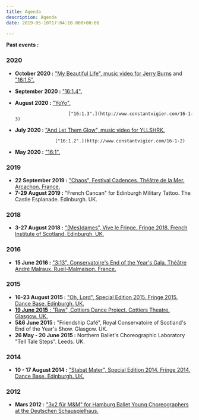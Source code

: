 ```yaml
---
title: Agenda
description: Agenda
date: 2019-05-10T17:04:10.000+00:00

---
```

**Past events :**

### 2020

* **October 2020 :** ["My Beautiful Life", music video for Jerry Burns](http://www.constantvigier.com/mybeautifullife) and ["16:1.5".](http://www.constantvigier.com/16-1-5)
* **September 2020 :** ["16:1.4".](http://www.constantvigier.com/16-1-4)
* **August 2020 :** ["YoYo".](http://www.constantvigier.com/yoyo)

                          ["16:1.3".](http://www.constantvigier.com/16-1-3)
* **July 2020 :** ["And Let Them Glow", music video for YLLSHRK.](http://www.constantvigier.com/andletthemglow)

                     ["16:1.2".](http://www.constantvigier.com/16-1-2)
* **May 2020 :** ["16:1".](http://www.constantvigier.com/16-1)

### 2019

* **22 September 2019 :** ["Chaos", Festival Cadences. Théâtre de la Mer. Arcachon. France.](http://www.constantvigier.com/chaos)
* **7-29 August 2019 :** "French Cancan" for Edinburgh Military Tattoo. The Castle Esplanade. Edinburgh. UK.

### 2018

* **3-27 August 2018 :** [“(Mes)dames”, Vive le Fringe. Fringe 2018. French Institute of Scotland. Edinburgh. UK.](http://www.constantvigier.com/mesdames)

### 2016

* **15 June 2016 :** ["3:13", Conservatoire's End of the Year's Gala. Théâtre André Malraux. Rueil-Malmaison. France.](http://www.constantvigier.com/313)

### 2015

* **16-23 August 2015 :** ["Oh, Lord", Special Edition 2015. Fringe 2015. Dance Base. Edinburgh. UK.](http://www.constantvigier.com/oh-lord)
* [**19 June 2015** : "Raw", Cottiers Dance Project. Cottiers Theatre. Glasgow. UK.](http://www.constantvigier.com/raw)
* **5&6 June 2015 :** "Friendship Café", Royal Conservatoire of Scotland's End of the Year's Show. Glasgow. UK.
* **26 May - 20 June 2015 :** Northern Ballet's Choreographic Laboratory "Tell Tale Steps". Leeds. UK.

### 2014

* **10 - 17 August 2014 :** ["Stabat Mater", Special Edition 2014. Fringe 2014. Dance Base. Edinburgh. UK.](http://www.constantvigier.com/stabat-mater)

### 2012

* **Mars 2012 :** ["3x2 für M&M" for Hamburg Ballet Young Choreographers at the Deutschen Schauspielhaus.](http://www.constantvigier.com/creations-1-1)